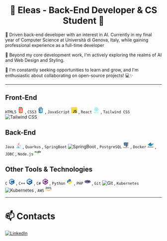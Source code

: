 <h1 align="center">👾 Eleas - Back-End Developer & CS Student 👾</h1>

🚀 Driven back-end developer with an interest in AI. Currently in my final year of Computer Science at Università di Genova, Italy, while gaining professional experience as a full-time developer

🧠 Beyond my core development work, I'm actively exploring the realms of AI and Web Design and Styling.

🌱 I'm constantly seeking opportunities to learn and grow, and I'm enthusiastic about collaborating on open-source projects! 💻✨

---

## Front-End
`HTML5` <img src="https://raw.githubusercontent.com/devicons/devicon/master/icons/html5/html5-original-wordmark.svg" alt="HTML5" width="20" height="20"/> , `CSS3` <img src="https://raw.githubusercontent.com/devicons/devicon/master/icons/css3/css3-original-wordmark.svg" alt="CSS3" width="20" height="20"/> , `JavaScript` <img src="https://raw.githubusercontent.com/devicons/devicon/master/icons/javascript/javascript-original.svg" alt="JavaScript" width="20" height="20"/> , `React` <img src="https://raw.githubusercontent.com/devicons/devicon/master/icons/react/react-original-wordmark.svg" alt="React" width="20" height="20"/> , `Tailwind CSS` <img src="https://www.vectorlogo.zone/logos/tailwindcss/tailwindcss-icon.svg" alt="Tailwind CSS" width="20" height="20"/>

## Back-End
`Java` <img src="https://raw.githubusercontent.com/devicons/devicon/master/icons/java/java-original.svg" alt="Java" width="20" height="20"/> , `Quarkus` , `SpringBoot` <img src="https://www.vectorlogo.zone/logos/springio/springio-icon.svg" alt="SpringBoot" width="20" height="20"/> , `PostgreSQL` <img src="https://raw.githubusercontent.com/devicons/devicon/master/icons/postgresql/postgresql-original-wordmark.svg" alt="PostgreSQL" width="20" height="20"/> , `Docker` <img src="https://raw.githubusercontent.com/devicons/devicon/master/icons/docker/docker-original-wordmark.svg" alt="Docker" width="20" height="20"/> , `JDBC` , `Node.js` <img src="https://raw.githubusercontent.com/devicons/devicon/master/icons/nodejs/nodejs-original-wordmark.svg" alt="Node.js" width="20" height="20"/>

## Other Tools & Technologies
`C` <img src="https://raw.githubusercontent.com/devicons/devicon/master/icons/c/c-original.svg" alt="C" width="20" height="20"/> , `C++` <img src="https://raw.githubusercontent.com/devicons/devicon/master/icons/cplusplus/cplusplus-original.svg" alt="C++" width="20" height="20"/> , `C#` <img src="https://raw.githubusercontent.com/devicons/devicon/master/icons/csharp/csharp-original.svg" alt="C#" width="20" height="20"/> , `Python` <img src="https://raw.githubusercontent.com/devicons/devicon/master/icons/python/python-original.svg" alt="Python" width="20" height="20"/> , `PHP` <img src="https://raw.githubusercontent.com/devicons/devicon/master/icons/php/php-original.svg" alt="PHP" width="20" height="20"/> , `Git` <img src="https://www.vectorlogo.zone/logos/git-scm/git-scm-icon.svg" alt="Git" width="20" height="20"/> , `Kubernetes` <img src="https://www.vectorlogo.zone/logos/kubernetes/kubernetes-icon.svg" alt="Kubernetes" width="20" height="20"/> , `AWS` <img src="https://raw.githubusercontent.com/devicons/devicon/master/icons/amazonwebservices/amazonwebservices-original-wordmark.svg" alt="AWS" width="20" height="20"/>

---

# 📫 Contacts

[![LinkedIn](https://img.shields.io/badge/LinkedIn--blue?style=for-the-badge&logo=linkedin)](https://www.linkedin.com/in/eleas-bouras-96522119a/)
